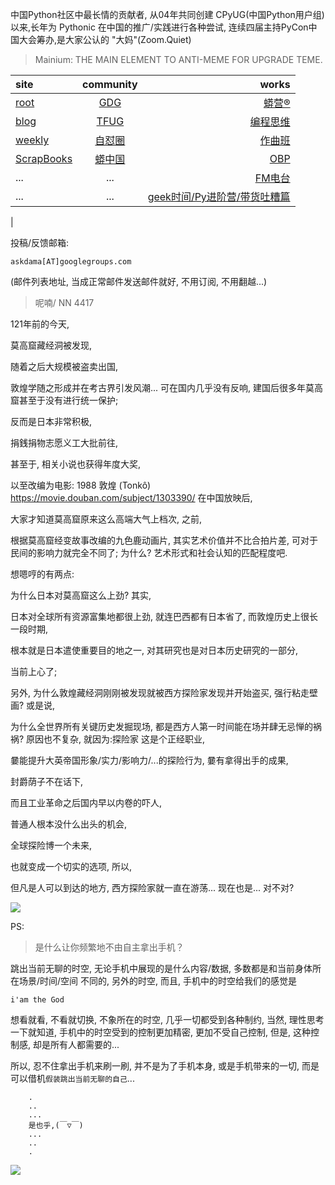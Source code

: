 中国Python社区中最长情的贡献者, 从04年共同创建 CPyUG(中国Python用户组)以来,长年为 Pythonic 在中国的推广/实践进行各种尝试, 连续四届主持PyCon中国大会筹办,是大家公认的 "大妈"(Zoom.Quiet)

> Mainium: THE MAIN ELEMENT TO ANTI-MEME FOR UPGRADE TEME.

| site | community | works |
| :-----| :----: | ----: |
| [root](http://zoomquiet.io/) | [GDG](https://blog.zhgdg.org/) | [蟒营®](https://doc.101.camp/) |
| [blog](https://blog.zoomquiet.io/pages/zoomquiet.html) | [TFUG](http://zh.tfug.world/) | [编程思维](https://py.101.camp/) |
| [weekly](http://weekly.pychina.org/) | [自怼圈](https://du.101.camp/) | [作曲班](https://mu.101.camp/) |
| [ScrapBooks](https://zoomquiet.io/collection.html) | [蟒中国](https://pychina.org/) | [OBP](https://zoomquiet.io/obp/index.html) |
| ... | ... | [FM电台](https://fm.101.camp/) |
| ... | ... | [geek时间/Py进阶营/带货吐糟篇](https://fm.101.camp/2020/geek2py-dama.html) 
 |


投稿/反馈邮箱:

    askdama[AT]googlegroups.com

(邮件列表地址, 
当成正常邮件发送邮件就好, 不用订阅, 不用翻越...)

> 呢喃/ NN 4417



121年前的今天,

莫高窟藏经洞被发现,

随着之后大规模被盗卖出国,

敦煌学随之形成并在考古界引发风潮...
可在国内几乎没有反响,
建国后很多年莫高窟甚至于没有进行统一保护;

反而是日本非常积极,

捐銭捐物志愿义工大批前往,

甚至于, 
相关小说也获得年度大奖,

以至改编为电影:
1988 敦煌 (Tonkô)
https://movie.douban.com/subject/1303390/
在中国放映后,

大家才知道莫高窟原来这么高端大气上档次,
之前,

根据莫高窟经变故事改编的九色鹿动画片,
其实艺术价值并不比合拍片差,
可对于民间的影响力就完全不同了;
为什么?
艺术形式和社会认知的匹配程度吧.

想嗯哼的有两点:

为什么日本对莫高窟这么上劲?
其实,

日本对全球所有资源富集地都很上劲,
就连巴西都有日本省了,
而敦煌历史上很长一段时期,

根本就是日本遣使重要目的地之一,
对其研究也是对日本历史研究的一部分,

当前上心了;


另外,
为什么敦煌藏经洞刚刚被发现就被西方探险家发现并开始盗买,
强行粘走壁画?
或是说,

为什么全世界所有关键历史发掘现场,
都是西方人第一时间能在场并肆无忌惮的祸祸?
原因也不复杂,
就因为:探险家
这是个正经职业,

嘦能提升大英帝国形象/实力/影响力/...的探险行为,
嘦有拿得出手的成果,

封爵荫子不在话下,

而且工业革命之后国内早以内卷的吓人,

普通人根本没什么出头的机会,

全球探险博一个未来,

也就变成一个切实的选项,
所以,

但凡是人可以到达的地方,
西方探险家就一直在游荡...
现在也是...
对不对?






![](http://ydlj.zoomquiet.top/ipic/2021-06-21-zq42-today-card-2106.022.jpeg)

PS:
> 是什么让你频繁地不由自主拿出手机？

跳出当前无聊的时空,
无论手机中展现的是什么内容/数据,
多数都是和当前身体所在场景/时间/空间 不同的,
另外的时空,
而且, 手机中的时空给我们的感觉是

    i'am the God

想看就看, 不看就切换,
不象所在的时空, 几乎一切都受到各种制约,
当然,
理性思考一下就知道,
手机中的时空受到的控制更加精密, 更加不受自己控制,
但是, 这种控制感,
却是所有人都需要的...

所以, 
忍不住拿出手机来刷一刷,
并不是为了手机本身, 或是手机带来的一切,
而是可以借机`假装跳出当前无聊的自己`...



```
    .
    ..
    ...
    是也乎,(￣▽￣)
    ...
    ..
    .
```


![](http://ydlj.zoomquiet.top/ipic/2021-04-30-210411DU21.4zip.jpg)

